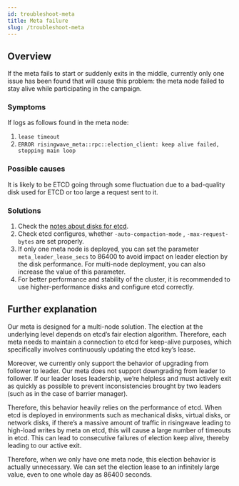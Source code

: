 ```yaml
---
id: troubleshoot-meta
title: Meta failure
slug: /troubleshoot-meta
---
```


## Overview

If the meta fails to start or suddenly exits in the middle, currently only one issue has been found that will cause this problem: the meta node failed to stay alive while participating in the campaign.

### Symptoms

If logs as follows found in the meta node:

1. `lease timeout`
2. `ERROR risingwave_meta::rpc::election_client: keep alive failed, stopping main loop`

### Possible causes

It is likely to be ETCD going through some fluctuation due to a bad-quality disk used for ETCD or too large a request sent to it.

### Solutions

1. Check the [notes about disks for etcd](/deploy/hardware-requirements.md#etcd).
2. Check etcd configures, whether `-auto-compaction-mode` , `-max-request-bytes` are set properly.
3. If only one meta node is deployed, you can set the parameter `meta_leader_lease_secs` to 86400 to avoid impact on leader election by the disk performance. For multi-node deployment, you can also increase the value of this parameter.
4. For better performance and stability of the cluster, it is recommended to use higher-performance disks and configure etcd correctly.

## Further explanation

Our meta is designed for a multi-node solution. The election at the underlying level depends on etcd’s fair election algorithm. Therefore, each meta needs to maintain a connection to etcd for keep-alive purposes, which specifically involves continuously updating the etcd key’s lease.

Moreover, we currently only support the behavior of upgrading from follower to leader. Our meta does not support downgrading from leader to follower. If our leader loses leadership, we’re helpless and must actively exit as quickly as possible to prevent inconsistencies brought by two leaders (such as in the case of barrier manager).

Therefore, this behavior heavily relies on the performance of etcd. When etcd is deployed in environments such as mechanical disks, virtual disks, or network disks, if there’s a massive amount of traffic in risingwave leading to high-load writes by meta on etcd, this will cause a large number of timeouts in etcd. This can lead to consecutive failures of election keep alive, thereby leading to our active exit.

Therefore, when we only have one meta node, this election behavior is actually unnecessary. We can set the election lease to an infinitely large value, even to one whole day as 86400 seconds.
